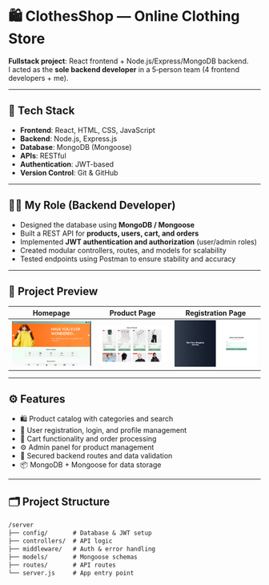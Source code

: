 # 🛍️ ClothesShop — Online Clothing Store

**Fullstack project**: React frontend + Node.js/Express/MongoDB backend.  
I acted as the **sole backend developer** in a 5‑person team (4 frontend developers + me).

---

## 🚀 Tech Stack

- **Frontend**: React, HTML, CSS, JavaScript  
- **Backend**: Node.js, Express.js  
- **Database**: MongoDB (Mongoose)  
- **APIs**: RESTful  
- **Authentication**: JWT-based  
- **Version Control**: Git & GitHub

---

## 👨‍💻 My Role (Backend Developer)

- Designed the database using **MongoDB / Mongoose**  
- Built a REST API for **products, users, cart, and orders**  
- Implemented **JWT authentication and authorization** (user/admin roles)  
- Created modular controllers, routes, and models for scalability  
- Tested endpoints using Postman to ensure stability and accuracy

---

## 📸 Project Preview

| Homepage                  | Product Page             | Registration Page        |
|---------------------------|--------------------------|--------------------------|
| ![](images/homepage.png)  | ![](images/product.png)  | ![](images/registration.png)    |

---

## ⚙️ Features

- 🛍 Product catalog with categories and search  
- 👤 User registration, login, and profile management  
- 🛒 Cart functionality and order processing  
- ⚙ Admin panel for product management  
- 🔐 Secured backend routes and data validation  
- 📦 MongoDB + Mongoose for data storage

---

## 🗂 Project Structure

```text
/server
├── config/       # Database & JWT setup
├── controllers/  # API logic
├── middleware/   # Auth & error handling
├── models/       # Mongoose schemas
├── routes/       # API routes
└── server.js     # App entry point
